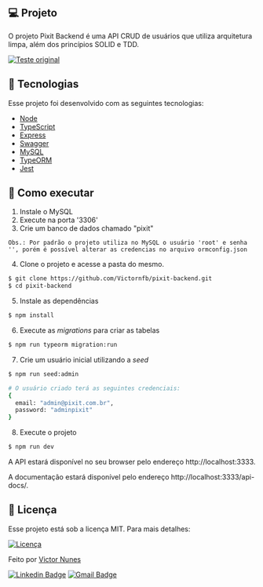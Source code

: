 ## 💻 Projeto

O projeto Pixit Backend é uma API CRUD de usuários que utiliza arquitetura limpa, além dos princípios SOLID e TDD.

<p align="left">
    <a href="https://gist.github.com/Victornfb/a7b97215f87b4f1f83652082a0e12e3a#file-pixit_teste-pdf" target="_blank">
        <img align="center" src="https://img.shields.io/badge/-Teste_original-202323?style=flat&logo=Fireship&logoColor=#EB844E" alt="Teste original"/>
    </a>
</p>

## 🧪 Tecnologias

Esse projeto foi desenvolvido com as seguintes tecnologias:

- [Node](https://nodejs.org/en/)
- [TypeScript](https://www.typescriptlang.org/)
- [Express](https://expressjs.com/pt-br/)
- [Swagger](https://swagger.io/)
- [MySQL](https://www.mysql.com/)
- [TypeORM](https://typeorm.io/)
- [Jest](https://jestjs.io/)

## 🚀 Como executar

1. Instale o MySQL
2. Execute na porta '3306'
3. Crie um banco de dados chamado "pixit"

`Obs.: Por padrão o projeto utiliza no MySQL o usuário 'root' e senha '', porém é possível alterar as credencias no arquivo ormconfig.json`

4. Clone o projeto e acesse a pasta do mesmo.

```bash
$ git clone https://github.com/Victornfb/pixit-backend.git
$ cd pixit-backend
```

5. Instale as dependências

```bash
$ npm install
```

6. Execute as _migrations_ para criar as tabelas

```bash
$ npm run typeorm migration:run
```

7. Crie um usuário inicial utilizando a _seed_

```bash
$ npm run seed:admin

# O usuário criado terá as seguintes credenciais:
{
  email: "admin@pixit.com.br",
  password: "adminpixit"
}
```

8. Execute o projeto

```bash
$ npm run dev
```

A API estará disponível no seu browser pelo endereço http://localhost:3333.

A documentação estará disponível pelo endereço http://localhost:3333/api-docs/.

## 📝 Licença

Esse projeto está sob a licença MIT. Para mais detalhes:

<a href="https://opensource.org/licenses/MIT" target="_blank"><img alt="Licença" src="https://img.shields.io/badge/license-MIT-0a66c2?style=flat-square"></a>

Feito por [Victor Nunes](https://victornfb.com.br/)

[![Linkedin Badge](https://img.shields.io/badge/-Victor%20Nunes-0a66c2?style=flat-square&logo=Linkedin&logoColor=white&link=https://www.linkedin.com/in/victornfb/)](https://www.linkedin.com/in/victornfb/)
[![Gmail Badge](https://img.shields.io/badge/-victornfb@outlook.com-ea4435?style=flat-square&logo=Gmail&logoColor=white&link=mailto:victornfb@outlook.com)](mailto:victornfb@outlook.com)
